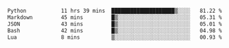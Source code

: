 <!--START_SECTION:waka-->

```txt
Python           11 hrs 39 mins  ████████████████████▒░░░░   81.22 %
Markdown         45 mins         █▒░░░░░░░░░░░░░░░░░░░░░░░   05.31 %
JSON             43 mins         █▒░░░░░░░░░░░░░░░░░░░░░░░   05.01 %
Bash             42 mins         █▒░░░░░░░░░░░░░░░░░░░░░░░   04.98 %
Lua              8 mins          ▒░░░░░░░░░░░░░░░░░░░░░░░░   00.93 %
```

<!--END_SECTION:waka-->
